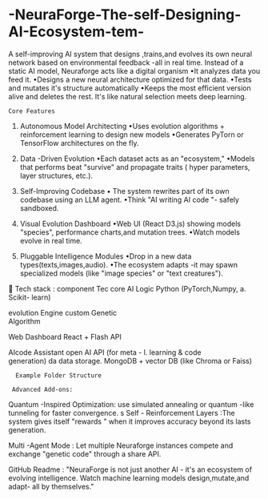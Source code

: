# -NeuraForge-The-self-Designing-AI-Ecosystem-tem-
A self-improving AI system that designs ,trains,and evolves its own neural network based on environmental feedback -all in real time.
Instead of a static AI model, Neuraforge acts like a digital organism 
•It analyzes data you feed it.
•Designs a new neural architecture optimized for that data.
•Tests and mutates it's structure automatically 
•Keeps the most efficient version alive and deletes the rest.
        It's like natural selection meets deep learning.
      
    Core Features
1) Autonomous Model Architecting
•Uses evolution algorithms + reinforcement learning to design new models
•Generates PyTorn or TensorFlow architectures on the fly.

2) Data -Driven Evolution 
•Each dataset acts as an "ecosystem,"
•Models that performs beat "survive" and propagate traits ( hyper parameters, layer structures, etc.).

3) Self-Improving Codebase 
• The system rewrites part of its own codebase using an LLM agent.
•Think "AI writing AI code "- safely sandboxed.

4) Visual Evolution Dashboard 
•Web UI (React D3.js) showing models "species", performance charts,and mutation trees. 
•Watch models evolve in real time.

5) Pluggable Intelligence Modules
•Drop in a new data types(texts,images,audio).
•The ecosystem adapts -it may spawn specialized models (like "image species" or "text creatures").
 
🧠 Tech stack :
component              Tec
core AI Logic           Python (PyTorch,Numpy,         a.                     Scikit- learn)

evolution Engine       custom Genetic          
                       Algorithm  

Web Dashboard          React + Flash API


AIcode Assistant       open AI API (for meta - l.                     learning & code        
                       generation)
da
data storage.          MongoDB + vector DB
                       (like Chroma or Faiss)

      Example Folder Structure 

     Advanced Add-ons:
Quantum -Inspired Optimization: use simulated annealing or quantum -like tunneling for faster convergence.
s
Self - Reinforcement Layers :The system gives itself "rewards " when it improves accuracy beyond its lasts generation.

Multi -Agent Mode : Let multiple Neuraforge instances compete and exchange "genetic code" through a share API.

GitHub Readme :
"NeuraForge is not just another AI - it's an ecosystem of evolving intelligence. Watch machine learning models design,mutate,and adapt- all by themselves."